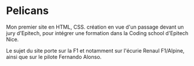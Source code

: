 # Pelicans

Mon premier site en HTML, CSS. création en vue d'un passage devant un jury d'Epitech, pour intégrer une formation dans la Coding school d'Epitech Nice.

Le sujet du site porte sur la F1 et notamment sur l'écurie Renaul F1/Alpine, ainsi que sur le pilote Fernando Alonso.
